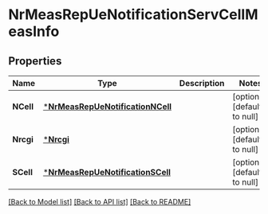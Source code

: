 # NrMeasRepUeNotificationServCellMeasInfo

## Properties
Name | Type | Description | Notes
------------ | ------------- | ------------- | -------------
**NCell** | [***NrMeasRepUeNotificationNCell**](NrMeasRepUeNotification_nCell.md) |  | [optional] [default to null]
**Nrcgi** | [***Nrcgi**](Nrcgi.md) |  | [optional] [default to null]
**SCell** | [***NrMeasRepUeNotificationSCell**](NrMeasRepUeNotification_sCell.md) |  | [optional] [default to null]

[[Back to Model list]](../README.md#documentation-for-models) [[Back to API list]](../README.md#documentation-for-api-endpoints) [[Back to README]](../README.md)


